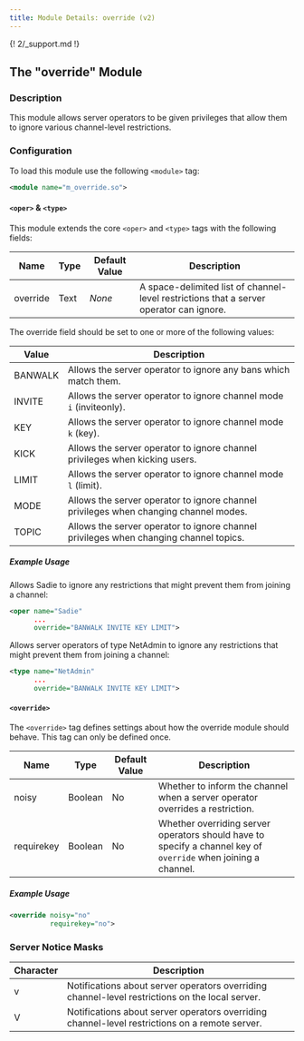```yaml
---
title: Module Details: override (v2)
---
```


{! 2/_support.md !}

## The "override" Module

### Description

This module allows server operators to be given privileges that allow them to ignore various channel-level restrictions.

### Configuration

To load this module use the following `<module>` tag:

```xml
<module name="m_override.so">
```

#### `<oper>` &amp; `<type>`

This module extends the core `<oper>` and `<type>` tags with the following fields:

Name     | Type | Default Value | Description
-------- | ---- | ------------- | -----------
override | Text | *None*        | A space-delimited list of channel-level restrictions that a server operator can ignore.

The override field should be set to one or more of the following values:

Value   | Description
------- | -----------
BANWALK | Allows the server operator to ignore any bans which match them.
INVITE  | Allows the server operator to ignore channel mode `i` (inviteonly).
KEY     | Allows the server operator to ignore channel mode `k` (key).
KICK    | Allows the server operator to ignore channel privileges when kicking users.
LIMIT   | Allows the server operator to ignore channel mode `l` (limit).
MODE    | Allows the server operator to ignore channel privileges when changing channel modes.
TOPIC   | Allows the server operator to ignore channel privileges when changing channel topics.

##### Example Usage

Allows Sadie to ignore any restrictions that might prevent them from joining a channel:

```xml
<oper name="Sadie"
      ...
      override="BANWALK INVITE KEY LIMIT">
```

Allows server operators of type NetAdmin to ignore any restrictions that might prevent them from joining a channel:

```xml
<type name="NetAdmin"
      ...
      override="BANWALK INVITE KEY LIMIT">
```

#### `<override>`

The `<override>` tag defines settings about how the override module should behave. This tag can only be defined once.

Name       | Type    | Default Value | Description
---------- | ------- | ------------- | -----------
noisy      | Boolean | No            | Whether to inform the channel when a server operator overrides a restriction.
requirekey | Boolean | No            | Whether overriding server operators should have to specify a channel key of `override` when joining a channel.

##### Example Usage

```xml
<override noisy="no"
          requirekey="no">
```

### Server Notice Masks

Character | Description
--------- | -----------
v         | Notifications about server operators overriding channel-level restrictions on the local server.
V         | Notifications about server operators overriding channel-level restrictions on a remote server.
